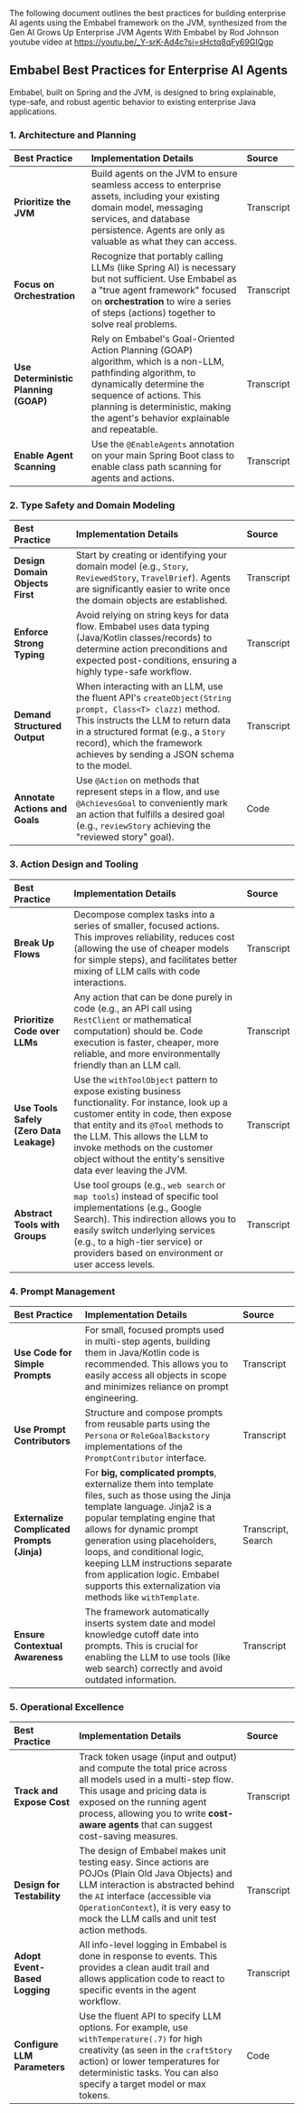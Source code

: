 The following document outlines the best practices for building enterprise AI agents using the Embabel framework on the JVM, synthesized from the Gen AI Grows Up Enterprise JVM Agents With Embabel  by  Rod Johnson youtube video at https://youtu.be/_Y-srK-Ad4c?si=sHctq8qFy69GIQgp

## Embabel Best Practices for Enterprise AI Agents

Embabel, built on Spring and the JVM, is designed to bring explainable, type-safe, and robust agentic behavior to existing enterprise Java applications.

### 1. Architecture and Planning

| Best Practice | Implementation Details | Source |
| :--- | :--- | :--- |
| **Prioritize the JVM** | Build agents on the JVM to ensure seamless access to enterprise assets, including your existing domain model, messaging services, and database persistence. Agents are only as valuable as what they can access. | Transcript |
| **Focus on Orchestration** | Recognize that portably calling LLMs (like Spring AI) is necessary but not sufficient. Use Embabel as a "true agent framework" focused on **orchestration** to wire a series of steps (actions) together to solve real problems. | Transcript |
| **Use Deterministic Planning (GOAP)** | Rely on Embabel's Goal-Oriented Action Planning (GOAP) algorithm, which is a non-LLM, pathfinding algorithm, to dynamically determine the sequence of actions. This planning is deterministic, making the agent's behavior explainable and repeatable. | Transcript |
| **Enable Agent Scanning** | Use the `@EnableAgents` annotation on your main Spring Boot class to enable class path scanning for agents and actions. | Transcript |

### 2. Type Safety and Domain Modeling

| Best Practice | Implementation Details | Source |
| :--- | :--- | :--- |
| **Design Domain Objects First** | Start by creating or identifying your domain model (e.g., `Story`, `ReviewedStory`, `TravelBrief`). Agents are significantly easier to write once the domain objects are established. | Transcript |
| **Enforce Strong Typing** | Avoid relying on string keys for data flow. Embabel uses data typing (Java/Kotlin classes/records) to determine action preconditions and expected post-conditions, ensuring a highly type-safe workflow. | Transcript |
| **Demand Structured Output** | When interacting with an LLM, use the fluent API's `createObject(String prompt, Class<T> clazz)` method. This instructs the LLM to return data in a structured format (e.g., a `Story` record), which the framework achieves by sending a JSON schema to the model. | Transcript |
| **Annotate Actions and Goals** | Use `@Action` on methods that represent steps in a flow, and use `@AchievesGoal` to conveniently mark an action that fulfills a desired goal (e.g., `reviewStory` achieving the "reviewed story" goal). | Code |

### 3. Action Design and Tooling

| Best Practice | Implementation Details | Source |
| :--- | :--- | :--- |
| **Break Up Flows** | Decompose complex tasks into a series of smaller, focused actions. This improves reliability, reduces cost (allowing the use of cheaper models for simple steps), and facilitates better mixing of LLM calls with code interactions. | Transcript |
| **Prioritize Code over LLMs** | Any action that can be done purely in code (e.g., an API call using `RestClient` or mathematical computation) should be. Code execution is faster, cheaper, more reliable, and more environmentally friendly than an LLM call. | Transcript |
| **Use Tools Safely (Zero Data Leakage)** | Use the `withToolObject` pattern to expose existing business functionality. For instance, look up a customer entity in code, then expose that entity and its `@Tool` methods to the LLM. This allows the LLM to invoke methods on the customer object without the entity's sensitive data ever leaving the JVM. | Transcript |
| **Abstract Tools with Groups** | Use tool groups (e.g., `web search` or `map tools`) instead of specific tool implementations (e.g., Google Search). This indirection allows you to easily switch underlying services (e.g., to a high-tier service) or providers based on environment or user access levels. | Transcript |

### 4. Prompt Management

| Best Practice | Implementation Details | Source |
| :--- | :--- | :--- |
| **Use Code for Simple Prompts** | For small, focused prompts used in multi-step agents, building them in Java/Kotlin code is recommended. This allows you to easily access all objects in scope and minimizes reliance on prompt engineering. | Transcript |
| **Use Prompt Contributors** | Structure and compose prompts from reusable parts using the `Persona` or `RoleGoalBackstory` implementations of the `PromptContributor` interface. | Transcript |
| **Externalize Complicated Prompts (Jinja)** | For **big, complicated prompts**, externalize them into template files, such as those using the Jinja template language. Jinja2 is a popular templating engine that allows for dynamic prompt generation using placeholders, loops, and conditional logic, keeping LLM instructions separate from application logic. Embabel supports this externalization via methods like `withTemplate`. | Transcript, Search |
| **Ensure Contextual Awareness** | The framework automatically inserts system date and model knowledge cutoff date into prompts. This is crucial for enabling the LLM to use tools (like web search) correctly and avoid outdated information. | Transcript |

### 5. Operational Excellence

| Best Practice | Implementation Details | Source |
| :--- | :--- | :--- |
| **Track and Expose Cost** | Track token usage (input and output) and compute the total price across all models used in a multi-step flow. This usage and pricing data is exposed on the running agent process, allowing you to write **cost-aware agents** that can suggest cost-saving measures. | Transcript |
| **Design for Testability** | The design of Embabel makes unit testing easy. Since actions are POJOs (Plain Old Java Objects) and LLM interaction is abstracted behind the `AI` interface (accessible via `OperationContext`), it is very easy to mock the LLM calls and unit test action methods. | Transcript |
| **Adopt Event-Based Logging** | All info-level logging in Embabel is done in response to events. This provides a clean audit trail and allows application code to react to specific events in the agent workflow. | Transcript |
| **Configure LLM Parameters** | Use the fluent API to specify LLM options. For example, use `withTemperature(.7)` for high creativity (as seen in the `craftStory` action) or lower temperatures for deterministic tasks. You can also specify a target model or max tokens. | Code |
